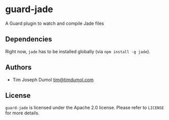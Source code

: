 guard-jade
==========

A Guard plugin to watch and compile Jade files

## Dependencies

Right now, `jade` has to be installed globally (via `npm install -g jade`).

## Authors

* Tim Joseph Dumol <tim@timdumol.com>

## License

`guard-jade` is licensed under the Apache 2.0 license. Please refer to
`LICENSE` for more details.
